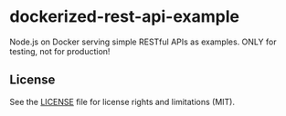 # dockerized-rest-api-example
Node.js on Docker serving simple RESTful APIs as examples. ONLY for testing, not for production!

## License

See the [LICENSE](LICENSE) file for license rights and limitations (MIT).